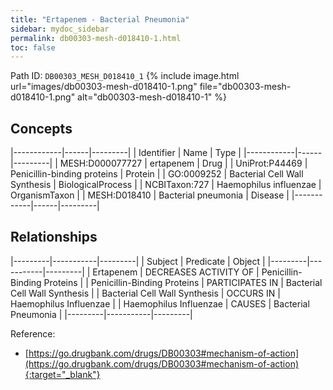 ```yaml
---
title: "Ertapenem - Bacterial Pneumonia"
sidebar: mydoc_sidebar
permalink: db00303-mesh-d018410-1.html
toc: false 
---
```



Path ID: `DB00303_MESH_D018410_1`
{% include image.html url="images/db00303-mesh-d018410-1.png" file="db00303-mesh-d018410-1.png" alt="db00303-mesh-d018410-1" %}

## Concepts

|------------|------|---------|
| Identifier | Name | Type    |
|------------|------|---------|
| MESH:D000077727 | ertapenem | Drug |
| UniProt:P44469 | Penicillin-binding proteins | Protein |
| GO:0009252 | Bacterial Cell Wall Synthesis | BiologicalProcess |
| NCBITaxon:727 | Haemophilus influenzae | OrganismTaxon |
| MESH:D018410 | Bacterial pneumonia | Disease |
|------------|------|---------|

## Relationships

|---------|-----------|---------|
| Subject | Predicate | Object  |
|---------|-----------|---------|
| Ertapenem | DECREASES ACTIVITY OF | Penicillin-Binding Proteins |
| Penicillin-Binding Proteins | PARTICIPATES IN | Bacterial Cell Wall Synthesis |
| Bacterial Cell Wall Synthesis | OCCURS IN | Haemophilus Influenzae |
| Haemophilus Influenzae | CAUSES | Bacterial Pneumonia |
|---------|-----------|---------|

Reference:
  - [https://go.drugbank.com/drugs/DB00303#mechanism-of-action](https://go.drugbank.com/drugs/DB00303#mechanism-of-action){:target="_blank"}